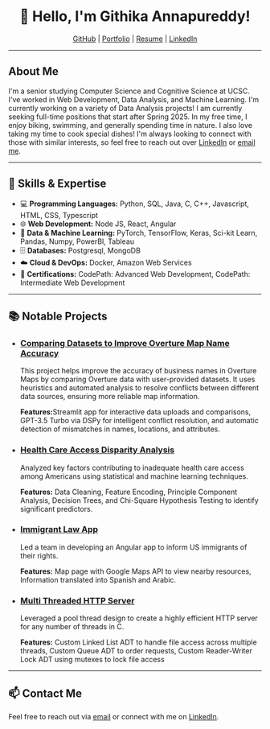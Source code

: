 <!---
githika99/githika99 is a ✨ special ✨ repository because its `README.md` (this file) appears on your GitHub profile.
You can click the Preview link to take a look at your changes.
--->

<h1 align="center">👋 Hello, I'm Githika Annapureddy!</h1>

<p align="center">
  <a href="https://github.com/githika99">GitHub</a> |
  <a href="https://githika99.github.io/">Portfolio</a> |
  <a href="https://drive.google.com/file/d/16LeXTCpZhT2IMqEbFH2dufGQG0YzSXLd/view?usp=sharing">Resume</a> | 
  <a href="https://www.linkedin.com/in/githika99/">LinkedIn</a> 
</p>

---

<h2>About Me</h2>

<p>
  I'm a senior studying Computer Science and Cognitive Science at UCSC. I've worked in Web Development, Data Analysis, and Machine Learning. I'm currently working on a variety of Data Analysis projects! I am currently seeking full-time positions that start after Spring 2025. In my free time, I enjoy biking, swimming, and generally spending time in nature. I also love taking my time to cook special dishes! I'm always looking to connect with those with similar interests, so feel free to reach out over <a href="https://www.linkedin.com/in/githika99/">LinkedIn</a> or <a href="mailto:gannapur@ucsc.com">email me</a>.
</p>

---

<h2>🔧 Skills & Expertise</h2>

<ul>
  <li>💻 <strong>Programming Languages:</strong> Python, SQL, Java, C, C++, Javascript, HTML, CSS, Typescript</li>
  <li>🌐 <strong>Web Development:</strong> Node JS, React, Angular</li>
  <li>🤖 <strong>Data & Machine Learning:</strong> PyTorch, TensorFlow, Keras, Sci-kit Learn, Pandas, Numpy, PowerBI, Tableau</li>
  <li>🗄️ <strong>Databases:</strong> Postgresql, MongoDB</li>
  <li>☁️ <strong>Cloud & DevOps:</strong> Docker, Amazon Web Services</li>
  <li>📝 <strong>Certifications:</strong> CodePath: Advanced Web Development, CodePath: Intermediate Web Development</li>

</ul>

---

<h2>📚 Notable Projects</h2>

<ul>
  <li>
    <h3><a href="https://github.com/project-terraforma/Heuristics_to_Resolve_Conflicting_Attributes/tree/main">Comparing Datasets to Improve Overture Map Name Accuracy</a></h3>
    <p>This project helps improve the accuracy of business names in Overture Maps by comparing Overture data with user-provided datasets. It uses heuristics and automated analysis to resolve conflicts between different data sources, ensuring more reliable map information.</p>
    <p><strong>Features:</strong>Streamlit app for interactive data uploads and comparisons, GPT-3.5 Turbo via DSPy for intelligent conflict resolution, and automatic detection of mismatches in names, locations, and attributes.</p>
  </li>
  <li>
    <h3><a href="https://github.com/githika99/data_mining">Health Care Access Disparity Analysis</a></h3>
    <p>Analyzed key factors contributing to inadequate health care access among Americans using statistical and machine learning techniques.</p>
    <p><strong>Features:</strong> Data Cleaning, Feature Encoding, Principle Component Analysis, Decision Trees, and Chi-Square Hypothesis Testing to identify significant predictors.</p>
  </li>
  <li>
    <h3><a href="https://github.com/audsostrom/gdsc-legal-app">Immigrant Law App</a></h3>
    <p>Led a team in developing an Angular app to inform US immigrants of their rights.</p>
    <p><strong>Features:</strong> Map page with Google Maps API to view nearby resources, Information translated into Spanish and Arabic.</p>
  </li>
 <li>
    <h3><a href="https://github.com/githika99/Systems/tree/main/MultiThreadedServer">Multi Threaded HTTP Server</a></h3>
    <p>Leveraged a pool thread design to create a highly efficient HTTP server for any number of threads in C.</p>
    <p><strong>Features:</strong> Custom Linked List ADT to handle file access across multiple threads, Custom Queue ADT to order requests, Custom Reader-Writer Lock ADT using mutexes to lock file access</p>
  </li>
</ul>

---

<h2>📫 Contact Me</h2>

<p>
  Feel free to reach out via <a href="mailto:gannapur@ucsc.com">email</a> or connect with me on <a href="https://www.linkedin.com/in/githika99/">LinkedIn</a>.
</p>

